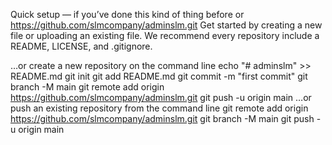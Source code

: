 Quick setup — if you’ve done this kind of thing before
or	
https://github.com/slmcompany/adminslm.git
Get started by creating a new file or uploading an existing file. We recommend every repository include a README, LICENSE, and .gitignore.

…or create a new repository on the command line
echo "# adminslm" >> README.md
git init
git add README.md
git commit -m "first commit"
git branch -M main
git remote add origin https://github.com/slmcompany/adminslm.git
git push -u origin main
…or push an existing repository from the command line
git remote add origin https://github.com/slmcompany/adminslm.git
git branch -M main
git push -u origin main